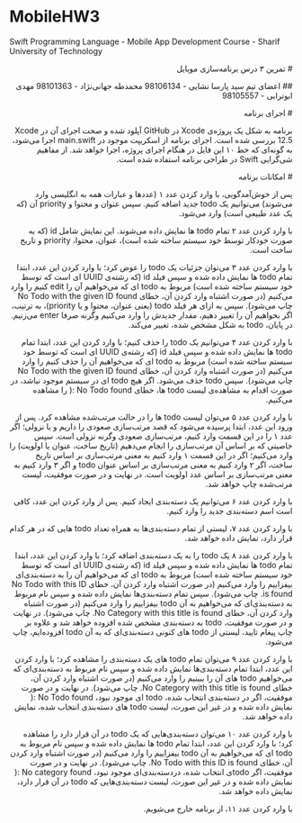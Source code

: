 # MobileHW3
Swift Programming Language - Mobile App Development Course - Sharif University of Technology
<p dir="rtl">
# تمرین ۳ درس برنامه‌سازی موبایل
<p dir="rtl">
## اعضای تیم
سید پارسا نشایی - &#x202b;98106134
محمدطه جهانی‌نژاد - &#x202b;98101363
مهدی ابوترابی - &#x202b;98105557
<p dir="rtl">
# اجرای برنامه

<p dir="rtl">
برنامه به شکل یک پروژه‌ی Xcode در GitHub آپلود شده و صحت اجرای آن در Xcode 12.5 بررسی شده است. اجرای برنامه از اسکریپت موجود در main.swift اجرا می‌شود، به گونه‌ای که خط ۱۰ این فایل در هنگام اجرای پروژه، اجرا خواهد شد.
از مفاهیم شی‌گرایی Swift در طراحی برنامه استفاده شده است.
  

<p dir="rtl">
# امکانات برنامه
<p dir="rtl">
پس از خوش‌آمدگویی، با وارد کردن عدد ۱ (عددها و عبارات همه به انگلیسی وارد می‌شوند) می‌توانیم یک todo جدید اضافه کنیم. سپس عنوان و محتوا و priority آن (که یک عدد طبیعی است) وارد می‌شود.
<p dir="rtl">
با وارد کردن عدد ۲ تمام todo ها نمایش داده می‌شوند. این نمایش شامل id (که به صورت خودکار توسط خود سیستم ساخته شده است)، عنوان، محتوا، priority و تاریخ ساخت است.
<p dir="rtl">
با وارد کردن عدد ۳ می‌توان جزئیات یک todo را عوض کرد؛ با وارد کردن این عدد، ابتدا تمام todo ها نمایش داده شده و سپس فیلد id (که رشته‌ی UUID ای است که توسط خود سیستم ساخته شده است) مربوط به todo ای که می‌خواهیم آن را edit کنیم را وارد می‌کنیم (در صورت اشتباه وارد کردن آن، خطای No Todo with the given ID found چاپ می‌شود). سپس به ازای هر فیلد todo (یعنی عنوان، محتوا و یا priority)، به ترتیب، اگر بخواهیم آن را تغییر دهیم، مقدار جدیدش را وارد می‌کنیم وگرنه صرفا enter می‌زنیم. در پایان، todo به شکل مشخص شده، تغییر می‌کند.
<p dir="rtl">
با وارد کردن عدد ۴ می‌توانیم یک todo را حذف کنیم؛  با وارد کردن این عدد، ابتدا تمام todo ها نمایش داده شده و سپس فیلد id (که رشته‌ی UUID ای است که توسط خود سیستم ساخته شده است) مربوط به todo ای که می‌خواهیم آن را حذف کنیم را وارد می‌کنیم (در صورت اشتباه وارد کردن آن، خطای No Todo with the given ID found چاپ می‌شود). سپس todo حذف می‌شود. اگر هیچ todo ای در سیستم موجود نباشد، در صورت اقدام به مشاهده‌ی لیست todo ها، خطای No Todo found :( را مشاهده می‌کنیم.
<p dir="rtl">
با وارد کردن عدد ۵ می‌توان لیست todo ها را در حالت مرتب‌شده مشاهده کرد. پس از ورود این عدد، ابتدا پرسیده می‌شود که قصد مرتب‌سازی صعودی را داریم و یا نزولی؛ اگر عدد ۱ را در این قسمت وارد کنیم، مرتب‌سازی صعودی وگرنه نزولی است. سپس خاصیتی که بر اساس آن مرتب‌سازی را انجام می‌دهیم (تاریخ ساخت، عنوان یا اولویت) را وارد می‌کنیم؛ اگر در این قسمت ۱ وارد کنیم به معنی مرتب‌سازی بر اساس تاریخ ساخت، اگر ۲ وارد کنیم به معنی مرتب‌سازی بر اساس عنوان todo و اگر ۳ وارد کنیم به معنی مرتب‌سازی بر اساس عدد اولویت است. در نهایت و در صورت موفقیت، لیست مرتب‌شده چاپ خواهد شد.
<p dir="rtl">
با وارد کردن عدد ۶ می‌توانیم یک دسته‌بندی ایجاد کنیم. پس از وارد کردن این عدد، کافی است اسم دسته‌بندی جدید را وارد کنیم.
<p dir="rtl">
با وارد کردن عدد ۷، لیستی از تمام دسته‌بندی‌ها به همراه تعداد todo هایی که در هر کدام قرار دارد، نمایش داده خواهد شد.
<p dir="rtl">
با وارد کردن عدد ۸ یک todo را به یک دسته‌بندی اضافه کرد؛ با وارد کردن این عدد، ابتدا تمام todo ها نمایش داده شده و سپس فیلد id (که رشته‌ی UUID ای است که توسط خود سیستم ساخته شده است) مربوط به todo ای که می‌خواهیم آن را به دسته‌بندی‌ای بیفزاییم را وارد می‌کنیم (در صورت اشتباه وارد کردن آن، خطای No Todo with this ID is found. چاپ می‌شود). سپس تمام دسته‌بندی‌ها نمایش داده شده و سپس نام مربوط به دسته‌بندی‌ای که می‌خواهیم به آن todo بیفزاییم را وارد می‌کنیم (در صورت اشتباه وارد کردن آن، خطای No Category with this title is found. چاپ می‌شود). در نهایت و در صورت موفقیت، todo به دسته‌بندی مشخص شده افزوده خواهد شد و علاوه بر چاپ پیغام تایید، لیستی از todo های کنونی دسته‌بندی‌ای که به آن todo افزوده‌ایم، چاپ می‌شود.
<p dir="rtl">
با وارد کردن عدد ۹ می‌توان تمام todo های یک دسته‌بندی را مشاهده کرد؛ با وارد کردن این عدد، ابتدا تمام دسته‌بندی‌ها نمایش داده شده و سپس نام مربوط به دسته‌بندی‌ای که می‌خواهیم todo های آن را ببینیم را وارد می‌کنیم (در صورت اشتباه وارد کردن آن، خطای No Category with this title is found. چاپ می‌شود). در نهایت و در صورت موفقیت، اگر در دسته‌بندی انتخاب شده، todo ای موجود نبود، No Todo found :( نمایش داده شده و در غیر این صورت، لیست todo های دسته‌بندی انتخاب شده، نمایش داده خواهد شد.
<p dir="rtl">
با وارد کردن عدد ۱۰ می‌توان دسته‌بندی‌هایی که یک todo در آن قرار دارد را مشاهده کرد؛ با وارد کردن این عدد، ابتدا تمام todo ها نمایش داده شده و سپس نام مربوط به todo ای که می‌خواهیم به آن todo بیفزاییم را وارد می‌کنیم (در صورت اشتباه وارد کردن آن، خطای No Todo with this ID is found. چاپ می‌شود). در نهایت و در صورت موفقیت، اگر todoی انتخاب شده، دردسته‌بندی‌ای موجود نبود، No category found :( نمایش داده شده و در غیر این صورت، لیست دسته‌بندی‌هایی که todo در آن قرار دارد، نمایش داده خواهد شد.
<p dir="rtl">
با وارد کردن عدد ۱۱، از برنامه خارج می‌شویم.
</p>
